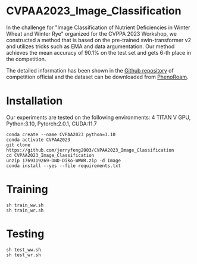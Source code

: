 # CVPAA2023_Image_Classification

In the challenge for "Image Classification of Nutrient Deficiencies in Winter Wheat and Winter Rye" organized for the CVPPA 2023 Workshop, we constructed a method that is based on the pre-trained swin-transformer v2 and utilizes tricks such as EMA and data argumentation. Our method achieves the mean accuracy of 90.1\% on the test set and gets 6-th place in the competition.

The detailed information has been shown in the [Github repository](https://github.com/jh-yi/DND-Diko-WWWR) of competition official and the dataset can be downloaded from [PhenoRoam](https://phenoroam.phenorob.de/geonetwork/srv/eng/catalog.search#/metadata/1272b197-11ad-4138-a872-dc31d8051726).

# Installation

Our experiments are tested on the following environments: 4 TITAN V GPU, Python:3.10, Pytorch:2.0.1, CUDA:11.7
```
conda create --name CVPAA2023 python=3.10
conda activate CVPAA2023
git clone https://github.com/jerryfeng2003/CVPAA2023_Image_Classification
cd CVPAA2023_Image_Classification
unzip 1769319269-DND-Diko-WWWR.zip -d Image
conda install --yes --file requirements.txt
```

# Training
```
sh train_ww.sh
sh train_wr.sh
```

# Testing
```
sh test_ww.sh
sh test_wr.sh
```